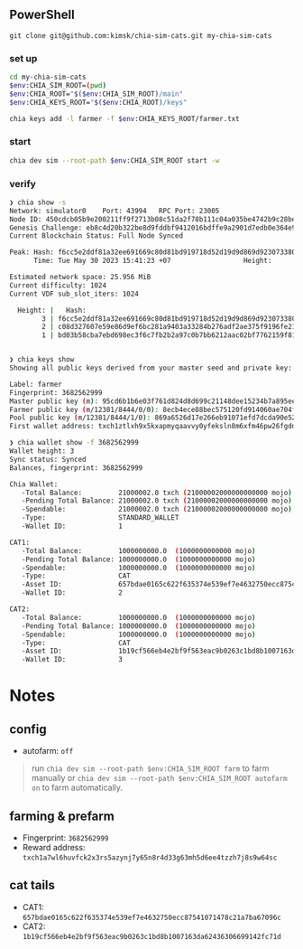 ## PowerShell

`git clone git@github.com:kimsk/chia-sim-cats.git my-chia-sim-cats`

### set up

```sh
cd my-chia-sim-cats
$env:CHIA_SIM_ROOT=(pwd)
$env:CHIA_ROOT="$($env:CHIA_SIM_ROOT)/main"
$env:CHIA_KEYS_ROOT="$($env:CHIA_ROOT)/keys"

chia keys add -l farmer -f $env:CHIA_KEYS_ROOT/farmer.txt
```

### start

```sh
chia dev sim --root-path $env:CHIA_SIM_ROOT start -w
```

### verify

```sh
❯ chia show -s
Network: simulator0    Port: 43994   RPC Port: 23005
Node ID: 450cdcb05b9e200211ff9f2713b08c51da2f78b111c04a035be4742b9c28be29
Genesis Challenge: eb8c4d20b322be8d9fddbf9412016bdffe9a2901d7edb0e364e94266d0e095f7
Current Blockchain Status: Full Node Synced

Peak: Hash: f6cc5e2ddf81a32ee691669c80d81bd919718d52d19d9d869d923073380bbfaf
      Time: Tue May 30 2023 15:41:23 +07                  Height:          3

Estimated network space: 25.956 MiB
Current difficulty: 1024
Current VDF sub_slot_iters: 1024

  Height: |   Hash:
        3 | f6cc5e2ddf81a32ee691669c80d81bd919718d52d19d9d869d923073380bbfaf
        2 | c08d327607e59e86d9ef6bc281a9403a33284b276adf2ae375f9196fe21e9ace
        1 | bd03b58cba7ebd698ec3f6c7fb2b2a97c0b7bb6212aac02bf7762159f8161bc7


❯ chia keys show
Showing all public keys derived from your master seed and private key:

Label: farmer
Fingerprint: 3682562999
Master public key (m): 95cd6b1b6e03f761d824d8d699c21148dee15234b7a895eef21c5cc6c1573f37e25c9ac66b08a634f727b029a8efd18b
Farmer public key (m/12381/8444/0/0): 8ecb4ece88bec575120fd914060ae704f6ffc26a5563ae10c5a7c3ae07b4e5e939d3d0c3d54dd11b4853879565d03881
Pool public key (m/12381/8444/1/0): 869a6526d17e266eb91071efd7dcda90e5260b9ab0b829fcc9c7ee385e0b894567fc2e5d64a03235b1aa8841cad46cdb
First wallet address: txch1ztlxh9x5kxapmyqaavvy0yfeksln8m6xfm46pw26fgdnjd5hewyq855klv

❯ chia wallet show -f 3682562999
Wallet height: 3
Sync status: Synced
Balances, fingerprint: 3682562999

Chia Wallet:
   -Total Balance:         21000002.0 txch (21000002000000000000 mojo)
   -Pending Total Balance: 21000002.0 txch (21000002000000000000 mojo)
   -Spendable:             21000002.0 txch (21000002000000000000 mojo)
   -Type:                  STANDARD_WALLET
   -Wallet ID:             1

CAT1:
   -Total Balance:         1000000000.0  (1000000000000 mojo)
   -Pending Total Balance: 1000000000.0  (1000000000000 mojo)
   -Spendable:             1000000000.0  (1000000000000 mojo)
   -Type:                  CAT
   -Asset ID:              657bdae0165c622f635374e539ef7e4632750ecc87541071478c21a7ba67096c
   -Wallet ID:             2

CAT2:
   -Total Balance:         1000000000.0  (1000000000000 mojo)
   -Pending Total Balance: 1000000000.0  (1000000000000 mojo)
   -Spendable:             1000000000.0  (1000000000000 mojo)
   -Type:                  CAT
   -Asset ID:              1b19cf566eb4e2bf9f563eac9b0263c1bd8b1007163da62436306699142fc71d
   -Wallet ID:             3

```

# Notes

## config

- autofarm: `off`

> run `chia dev sim --root-path $env:CHIA_SIM_ROOT farm` to farm manually or `chia dev sim --root-path $env:CHIA_SIM_ROOT autofarm on` to farm automatically.

## farming & prefarm

- Fingerprint: `3682562999`
- Reward address: `txch1a7wl6huvfck2x3rs5azynj7y65n8r4d33g63mh5d6ee4tzzh7j8s9w64sc`

## cat tails

- CAT1: `657bdae0165c622f635374e539ef7e4632750ecc87541071478c21a7ba67096c`
- CAT2: `1b19cf566eb4e2bf9f563eac9b0263c1bd8b1007163da62436306699142fc71d`
